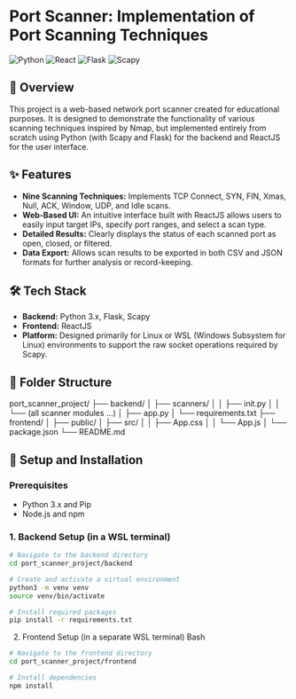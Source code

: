 # Port Scanner: Implementation of Port Scanning Techniques

![Python](https://img.shields.io/badge/Python-3.x-blue.svg) ![React](https://img.shields.io/badge/React-18.x-61DAFB.svg) ![Flask](https://img.shields.io/badge/Flask-2.x-black.svg) ![Scapy](https://img.shields.io/badge/Scapy-2.5-1A2C43.svg)

## 📖 Overview

This project is a web-based network port scanner created for educational purposes. It is designed to demonstrate the functionality of various scanning techniques inspired by Nmap, but implemented entirely from scratch using Python (with Scapy and Flask) for the backend and ReactJS for the user interface. 

## ✨ Features

* **Nine Scanning Techniques:** Implements TCP Connect, SYN, FIN, Xmas, Null, ACK, Window, UDP, and Idle scans. 
* **Web-Based UI:** An intuitive interface built with ReactJS allows users to easily input target IPs, specify port ranges, and select a scan type.
* **Detailed Results:** Clearly displays the status of each scanned port as open, closed, or filtered. 
* **Data Export:** Allows scan results to be exported in both CSV and JSON formats for further analysis or record-keeping. 

## 🛠️ Tech Stack

* **Backend:** Python 3.x, Flask, Scapy 
* **Frontend:** ReactJS 
* **Platform:** Designed primarily for Linux or WSL (Windows Subsystem for Linux) environments to support the raw socket operations required by Scapy. 

## 📂 Folder Structure
port_scanner_project/
├── backend/
│   ├── scanners/
│   │   ├── init.py
│   │   └── (all scanner modules ...)
│   ├── app.py
│   └── requirements.txt
├── frontend/
│   ├── public/
│   ├── src/
│   │   ├── App.css
│   │   └── App.js
│   └── package.json
└── README.md

## 🚀 Setup and Installation

### Prerequisites

* Python 3.x and Pip
* Node.js and npm

### 1. Backend Setup (in a WSL terminal)

```bash
# Navigate to the backend directory
cd port_scanner_project/backend

# Create and activate a virtual environment
python3 -m venv venv
source venv/bin/activate

# Install required packages
pip install -r requirements.txt

```
2. Frontend Setup (in a separate WSL terminal)
Bash
```bash
# Navigate to the frontend directory
cd port_scanner_project/frontend

# Install dependencies
npm install
```
